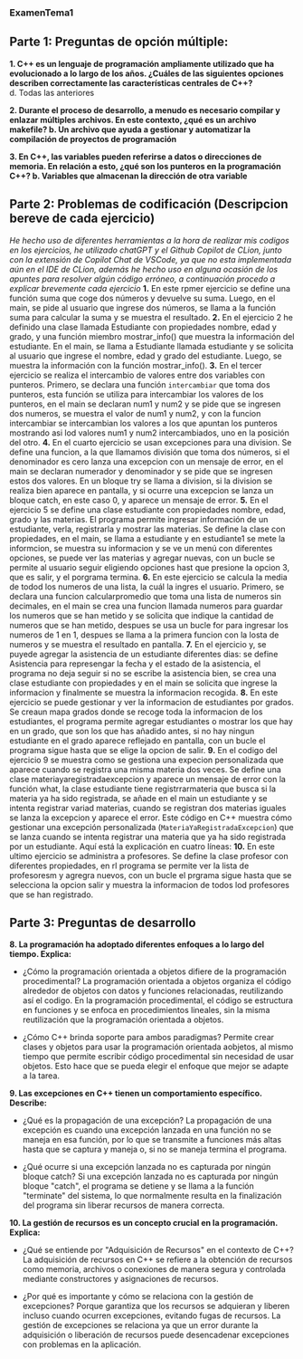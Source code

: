 ### ExamenTema1

## Parte 1: Preguntas de opción múltiple:
**1. C++ es un lenguaje de programación ampliamente utilizado que ha evolucionado a lo largo de los años. ¿Cuáles de las siguientes opciones describen correctamente las características centrales de C++?**  
 d. Todas las anteriores

**2. Durante el proceso de desarrollo, a menudo es necesario compilar y enlazar múltiples archivos. En este contexto, ¿qué es un archivo makefile?
 b. Un archivo que ayuda a gestionar y automatizar la compilación de proyectos de programación**

**3. En C++, las variables pueden referirse a datos o direcciones de memoria. En relación a esto, ¿qué son los punteros en la programación C++?
 b. Variables que almacenan la dirección de otra variable**


## Parte 2: Problemas de codificación (Descripcion bereve de cada ejercicio)
*He hecho uso de diferentes herramientas a la hora de realizar mis codigos en los ejercicios, he utilizado chatGPT y el Github Copilot de CLion, junto con la extensión de Copilot Chat de VSCode, ya que no esta implementada aún en el IDE de CLion, además he hecho uso en alguna ocasión de los apuntes para resolver algún código erróneo, a continuación procedo a explicar brevemente cada ejercicio*
**1.** En este rpmer ejercicio se define una función suma que coge dos números y devuelve su suma. Luego, en el main, se pide al usuario que ingrese dos números, se llama a la función suma para calcular la suma y se muestra el resultado.
**2.** En el ejercicio 2 he definido una clase llamada Estudiante con propiedades nombre, edad y grado, y una función miembro mostrar_info() que muestra la información del estudiante. En el main, se llama a Estudiante llamada estudiante y se solicita al usuario que ingrese el nombre, edad y grado del estudiante. Luego, se muestra la información con la función mostrar_info().
**3.** En el tercer ejercicio se realiza el intercambio de valores entre dos variables con punteros. Primero, se declara una función `intercambiar` que toma dos punteros, esta función se utiliza para intercambiar los valores de los punteros, en el main se declaran num1 y num2 y se pide que se ingresen dos numeros, se muestra el valor de num1 y num2, y con la funcion intercambiar se intercambian los valores a los que apuntan los punteros mostrando asi lod valores num1 y num2 intercambiados, uno en la posición del otro.
**4.** En el cuarto ejercicio se usan excepciones para una division. Se define una funcion, a la que llamamos división que toma dos números, si el denominador es cero lanza una excepcion con un mensaje de error, en el main se declaran numerador y denominador y se pide que se ingresen estos dos valores. En un bloque try se llama a division, si la division se realiza bien aparece en pantalla, y si ocurre una excepcion se lanza un bloque catch, en este caso 0, y aparece un mensaje de error.
**5.** En el ejercicio 5 se define una clase estudiante con propiedades nombre, edad, grado y las materias. El programa permite ingresar información de un estudiante, verla, registrarla y mostrar las materias. Se define la clase con propiedades, en el main, se llama a estudiante y en estudiante1 se mete la informcion, se muestra su informacion y se ve un menú con diferentes opciones, se puede ver las materias y agregar nuevas, con un bucle se permite al usuario seguir eligiendo opciones hast que presione la opcion 3, que es salir, y el porgrama termina.
**6.** En este ejercicio se calcula la media de todod los numeros de una lista, la cuál la ingres el usuario. Primero, se declara una funcion calcularpromedio que toma una lista de numeros sin decimales, en el main se crea una funcion llamada numeros para guardar los numeros que se han metido y se solicita que indique la cantidad de numeros que se han metido, despues se usa un bucle for para ingresar los numeros de 1 en 1, despues se llama a la primera funcion con la losta de numeros y se muestra el resultado en pantalla.
**7.** En el ejercicio y, se puyede agregar la asistencia de un estudiante diferentes dias: se define Asistencia para represengar la fecha y el estado de la asistencia, el programa no deja seguir si no se escribe la asistencia bien, se crea una clase estudiante con propiedades y en el main se solicita  que ingrese la informacion y finalmente se muestra la informacion recogida.
**8.** En este ejercicio se puede gestionar y ver la informacion de estudiantes por grados. Se creaun mapa grados donde se recoge toda la informacion de los estudiantes, el programa permite agregar estudiantes o mostrar los que hay en un grado, que son los que has añadido antes, si no hay ningun estudiante en el grado aparece reflejado en pantalla, con un bucle el programa sigue hasta que se elige la opcion de salir.
**9.** En el codigo del ejercicio 9 se muestra como se gestiona una expecion personalizada que aparece cuando se registra una misma materia dos veces. Se define una clase materiayaregistradaexcepcion y aparece un mensaje de error con la función what, la clase estudiante tiene registrrarmateria que busca si la materia ya ha sido registrada, se añade en el main un estudiante y se intenta registrar variad materias, cuando se registran dos materias iguales se lanza la excepcion y aparece el error. 
Este código en C++ muestra cómo gestionar una excepción personalizada (`MateriaYaRegistradaExcepcion`) que se lanza cuando se intenta registrar una materia que ya ha sido registrada por un estudiante. Aquí está la explicación en cuatro líneas:
**10.** En este ultimo ejercicio se administra a profesores. Se define la clase profesor con diferentes propiedades, en rl programa se permite ver la lista de profesoresm y agregra nuevos, con un bucle el prgrama sigue hasta que se selecciona la opcion salir y muestra la informacion de todos lod profesores que se han registrado.


## Parte 3: Preguntas de desarrollo
**8. La programación ha adoptado diferentes enfoques a lo largo del tiempo. Explica:**
- ¿Cómo la programación orientada a objetos difiere de la programación procedimental?
La programación orientada a objetos organiza el código alrededor de objetos con datos y funciones relacionadas, reutilizando así el codigo. En la programación procedimental, el código se estructura en funciones y se enfoca en procedimientos lineales, sin la misma reutilización que la programación orientada a objetos.

- ¿Cómo C++ brinda soporte para ambos paradigmas?
Permite crear clases y objetos para usar la programación orientada aobjetos, al mismo tiempo que permite escribir código procedimental sin necesidad de usar objetos. Esto hace que se pueda elegir el enfoque que mejor se adapte a la tarea.
  
**9. Las excepciones en C++ tienen un comportamiento específico. Describe:**
- ¿Qué es la propagación de una excepción?
La propagación de una excepción es cuando una excepción lanzada en una función no se maneja en esa función, por lo que se transmite a funciones más altas hasta que se captura y maneja o, si no se maneja termina el programa.

- ¿Qué ocurre si una excepción lanzada no es capturada por ningún bloque catch?
Si una excepción lanzada no es capturada por ningún bloque "catch", el programa se detiene y se llama a la función "terminate" del sistema, lo que normalmente resulta en la finalización del programa sin liberar recursos de manera correcta.

**10. La gestión de recursos es un concepto crucial en la programación. Explica:**
- ¿Qué se entiende por "Adquisición de Recursos" en el contexto de C++?
La adquisición de recursos en C++ se refiere a la obtención de recursos como memoria, archivos o conexiones de manera segura y controlada mediante constructores y asignaciones de recursos.

- ¿Por qué es importante y cómo se relaciona con la gestión de excepciones?
Porque garantiza que los recursos se adquieran y liberen incluso cuando ocurren excepciones, evitando fugas de recursos. La gestión de excepciones se relaciona ya que un error durante la adquisición o liberación de recursos puede desencadenar excepciones con problemas en la aplicación.
